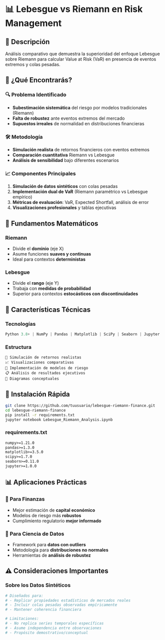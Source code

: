 # 📊 Lebesgue vs Riemann en Risk Management

## 🎯 Descripción
Análisis comparativo que demuestra la superioridad del enfoque Lebesgue sobre Riemann para calcular Value at Risk (VaR) en presencia de eventos extremos y colas pesadas.

## 🚀 ¿Qué Encontrarás?

### 🔍 Problema Identificado
- **Subestimación sistemática** del riesgo por modelos tradicionales (Riemann)
- **Falta de robustez** ante eventos extremos del mercado
- **Supuestos irreales** de normalidad en distribuciones financieras

### 🛠 Metodología
- **Simulación realista** de retornos financieros con eventos extremos
- **Comparación cuantitativa** Riemann vs Lebesgue
- **Análisis de sensibilidad** bajo diferentes escenarios

### 📈 Componentes Principales
1. **Simulación de datos sintéticos** con colas pesadas
2. **Implementación dual de VaR** (Riemann paramétrico vs Lebesgue empírico)
3. **Métricas de evaluación**: VaR, Expected Shortfall, análisis de error
4. **Visualizaciones profesionales** y tablas ejecutivas

## 🧮 Fundamentos Matemáticos

### Riemann
- Divide el **dominio** (eje X)
- Asume funciones **suaves y continuas**
- Ideal para contextos **deterministas**

### Lebesgue
- Divide el **rango** (eje Y)  
- Trabaja con **medidas de probabilidad**
- Superior para contextos **estocásticos con discontinuidades**

## 🎪 Características Técnicas

### Tecnologías
```python
Python 3.8+ | NumPy | Pandas | Matplotlib | SciPy | Seaborn | Jupyter
```

### Estructura
```
📁 Simulación de retornos realistas
📈 Visualizaciones comparativas  
🧮 Implementación de modelos de riesgo
📋 Análisis de resultados ejecutivos
🎨 Diagramas conceptuales
```

## 🚀 Instalación Rápida

```bash
git clone https://github.com/tuusuario/lebesgue-riemann-finance.git
cd lebesgue-riemann-finance
pip install -r requirements.txt
jupyter notebook Lebesgue_Riemann_Analysis.ipynb
```

### requirements.txt
```txt
numpy>=1.21.0
pandas>=1.3.0
matplotlib>=3.5.0
scipy>=1.7.0
seaborn>=0.11.0
jupyter>=1.0.0
```

## 📊 Aplicaciones Prácticas

### 💼 Para Finanzas
- Mejor estimación de **capital económico**
- Modelos de riesgo más **robustos**
- Cumplimiento regulatorio **mejor informado**

### 🔬 Para Ciencia de Datos
- Framework para **datos con outliers**
- Metodología para **distribuciones no normales**
- Herramientas de **análisis de robustez**

## ⚠️ Consideraciones Importantes

### Sobre los Datos Sintéticos
```python
# Diseñados para:
# - Replicar propiedades estadísticas de mercados reales
# - Incluir colas pesadas observadas empíricamente
# - Mantener coherencia financiera

# Limitaciones:
# - No replica series temporales específicas
# - Asume independencia entre observaciones
# - Propósito demostrativo/conceptual
```
